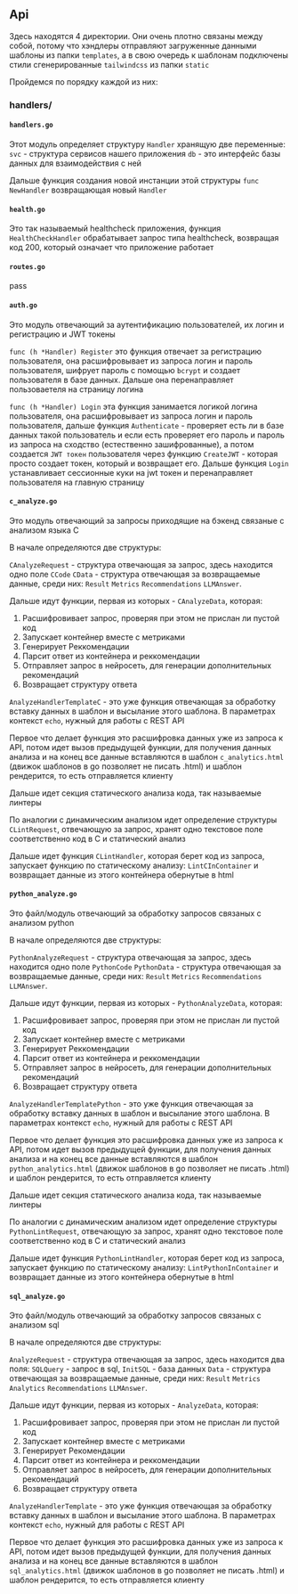 ## Api

Здесь находятся 4 директории. 
Они очень плотно связаны между собой, потому что хэндлеры отправляют загруженные данными
шаблоны из папки `templates`, а в свою очередь к шаблонам подключены стили сгенерированные
`tailwindcss` из папки `static`


Пройдемся по порядку каждой из них:

### handlers/

#### `handlers.go`
Этот модуль определяет структуру `Handler` хранящую две переменные:
`svc` - структура сервисов нашего приложения
`db` - это интерфейс базы данных для взаимодействия с ней

Дальше функция создания новой инстанции этой структуры
`func NewHandler` возвращающая новый `Handler`


#### `health.go`
Это так называемый healthcheck приложения, функция
`HealthCheckHandler` обрабатывает запрос типа healthcheck, возвращая код 200, который
означает что приложение работает


#### `routes.go`
pass

#### `auth.go`
Это модуль отвечающий за аутентификацию пользователей, их логин и регистрацию и 
JWT токены

`func (h *Handler) Register` это функция отвечает за регистрацию пользователя, она 
расшифровывает из запроса логин и пароль пользователя, шифрует пароль с помощью `bcrypt`
и создает пользователя в базе данных. Дальше она перенаправляет пользоваетеля на страницу 
логина

`func (h *Handler) Login` эта функция занимается логикой логина пользователя, она расшифровывает из
запроса логин и пароль пользователя, дальше функция `Authenticate` - проверяет есть ли в базе данных такой
пользователь и если есть проверяет его пароль и пароль из запроса на сходство (естественно зашифрованные),
а потом создается `JWT токен` пользователя через функцию `CreateJWT` - которая просто создает токен, который и возвращает его.
Дальше функция `Login` устанавливает сессионные куки на jwt токен и перенаправляет пользователя на главную страницу


#### `c_analyze.go`
Это модуль отвечающий за запросы приходящие на бэкенд связаные с анализом языка C

В начале определяются две структуры:

`CAnalyzeRequest` - структура отвечающая за запрос, здесь находится одно поле `CCode`
`CData` - структура отвечающая за возвращаемые данные, среди них:
`Result` `Metrics` `Recommendations` `LLMAnswer`.

Дальше идут функции, первая из которых - `CAnalyzeData`, которая:
1. Расшифровивает запрос, проверяя при этом не прислан ли пустой код
2. Запускает контейнер вместе с метриками
3. Генерирует Реккомендации
4. Парсит ответ из контейнера и реккомендации
5. Отправляет запрос в нейросеть, для генерации дополнительных рекомендаций
6. Возвращает структуру ответа


`AnalyzeHandlerTemplateC` - это уже функция отвечающая за обработку вставку данных в шаблон и высылание этого шаблона.
В параметрах контекст `echo`, нужный для работы с REST API

Первое что делает функция это расшифровка данных уже из запроса к API,
потом идет вызов предыдущей функции, для получения данных анализа
и на конец все данные вставляются в шаблон `c_analytics.html` (движок шаблонов в go позволяет не писать .html) и шаблон рендерится,
то есть отправляется клиенту

Дальше идет секция статического анализа кода, так называемые линтеры

По аналогии с динамическим анализом идет определение структуры
`CLintRequest`, отвечающую за запрос, хранят одно текстовое поле соответственно код в C и статический анализ

Дальше идет функция `CLintHandler`, которая берет код из запроса, запускает функцию по статическому анализу:
`LintCInContainer` и возвращает данные из этого контейнера обернутые в html

#### `python_analyze.go`
Это файл/модуль отвечающий за обработку запросов связаных с анализом python

В начале определяются две структуры:

`PythonAnalyzeRequest` - структура отвечающая за запрос, здесь находится одно поле `PythonCode`
`PythonData` - структура отвечающая за возвращаемые данные, среди них:
`Result` `Metrics` `Recommendations` `LLMAnswer`.

Дальше идут функции, первая из которых - `PythonAnalyzeData`, которая:
1. Расшифровивает запрос, проверяя при этом не прислан ли пустой код
2. Запускает контейнер вместе с метриками
3. Генерирует Реккомендации
4. Парсит ответ из контейнера и реккомендации
5. Отправляет запрос в нейросеть, для генерации дополнительных рекомендаций
6. Возвращает структуру ответа


`AnalyzeHandlerTemplatePython` - это уже функция отвечающая за обработку вставку данных в шаблон и высылание этого шаблона.
В параметрах контекст `echo`, нужный для работы с REST API

Первое что делает функция это расшифровка данных уже из запроса к API,
потом идет вызов предыдущей функции, для получения данных анализа
и на конец все данные вставляются в шаблон `python_analytics.html` (движок шаблонов в go позволяет не писать .html) и шаблон рендерится,
то есть отправляется клиенту

Дальше идет секция статического анализа кода, так называемые линтеры

По аналогии с динамическим анализом идет определение структуры
`PythonLintRequest`, отвечающую за запрос, хранят одно текстовое поле соответственно код в C и статический анализ

Дальше идет функция `PythonLintHandler`, которая берет код из запроса, запускает функцию по статическому анализу:
`LintPythonInContainer` и возвращает данные из этого контейнера обернутые в html


#### `sql_analyze.go`
Это файл/модуль отвечающий за обработку запросов связаных с анализом sql

В начале определяются две структуры:

`AnalyzeRequest` - структура отвечающая за запрос, здесь находится два поля: `SQLQuery` - запрос в sql, `InitSQL` - база данных
`Data` - структура отвечающая за возвращаемые данные, среди них:
`Result` `Metrics` `Analytics` `Recommendations` `LLMAnswer`.

Дальше идут функции, первая из которых - `AnalyzeData`, которая:
1. Расшифровивает запрос, проверяя при этом не прислан ли пустой код
2. Запускает контейнер вместе с метриками
3. Генерирует Рекомендации
4. Парсит ответ из контейнера и реккомендации
5. Отправляет запрос в нейросеть, для генерации дополнительных рекомендаций
6. Возвращает структуру ответа


`AnalyzeHandlerTemplate` - это уже функция отвечающая за обработку вставку данных в шаблон и высылание этого шаблона.
В параметрах контекст `echo`, нужный для работы с REST API

Первое что делает функция это расшифровка данных уже из запроса к API,
потом идет вызов предыдущей функции, для получения данных анализа
и на конец все данные вставляются в шаблон `sql_analytics.html` (движок шаблонов в go позволяет не писать .html) и шаблон рендерится,
то есть отправляется клиенту

